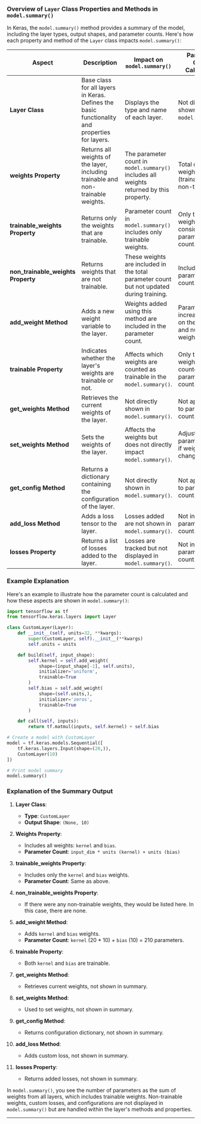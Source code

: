 ### Overview of `Layer` Class Properties and Methods in `model.summary()`

In Keras, the `model.summary()` method provides a summary of the model, including the layer types, output shapes, and parameter counts. Here's how each property and method of the `Layer` class impacts `model.summary()`:

| **Aspect**               | **Description**                                                                                   | **Impact on `model.summary()`**                                                   | **Parameter Count Calculation**                               |
|--------------------------|---------------------------------------------------------------------------------------------------|-----------------------------------------------------------------------------------|---------------------------------------------------------------|
| **Layer Class**          | Base class for all layers in Keras. Defines the basic functionality and properties for layers.   | Displays the type and name of each layer.                                          | Not directly shown in `model.summary()`.                      |
| **weights Property**     | Returns all weights of the layer, including trainable and non-trainable weights.                  | The parameter count in `model.summary()` includes all weights returned by this property. | Total count of weights (trainable and non-trainable).        |
| **trainable_weights Property** | Returns only the weights that are trainable.                                                        | Parameter count in `model.summary()` includes only trainable weights.               | Only trainable weights are considered in parameter count.    |
| **non_trainable_weights Property** | Returns weights that are not trainable.                                                               | These weights are included in the total parameter count but not updated during training. | Included in total parameter count.                           |
| **add_weight Method**    | Adds a new weight variable to the layer.                                                           | Weights added using this method are included in the parameter count.                | Parameter count increases based on the shape and number of weights added. |
| **trainable Property**   | Indicates whether the layer's weights are trainable or not.                                        | Affects which weights are counted as trainable in the `model.summary()`.             | Only trainable weights are counted towards parameter count.  |
| **get_weights Method**   | Retrieves the current weights of the layer.                                                        | Not directly shown in `model.summary()`.                                             | Not applicable to parameter count.                           |
| **set_weights Method**   | Sets the weights of the layer.                                                                     | Affects the weights but does not directly impact `model.summary()`.                   | Adjusts parameter count if weights change.                   |
| **get_config Method**    | Returns a dictionary containing the configuration of the layer.                                    | Not directly shown in `model.summary()`.                                             | Not applicable to parameter count.                           |
| **add_loss Method**      | Adds a loss tensor to the layer.                                                                   | Losses added are not shown in `model.summary()`.                                     | Not included in parameter count.                             |
| **losses Property**      | Returns a list of losses added to the layer.                                                        | Losses are tracked but not displayed in `model.summary()`.                           | Not included in parameter count.                             |

### Example Explanation

Here's an example to illustrate how the parameter count is calculated and how these aspects are shown in `model.summary()`:

```python
import tensorflow as tf
from tensorflow.keras.layers import Layer

class CustomLayer(Layer):
    def __init__(self, units=32, **kwargs):
        super(CustomLayer, self).__init__(**kwargs)
        self.units = units

    def build(self, input_shape):
        self.kernel = self.add_weight(
            shape=(input_shape[-1], self.units),
            initializer='uniform',
            trainable=True
        )
        self.bias = self.add_weight(
            shape=(self.units,),
            initializer='zeros',
            trainable=True
        )

    def call(self, inputs):
        return tf.matmul(inputs, self.kernel) + self.bias

# Create a model with CustomLayer
model = tf.keras.models.Sequential([
    tf.keras.layers.Input(shape=(20,)),
    CustomLayer(10)
])

# Print model summary
model.summary()
```

### Explanation of the Summary Output

1. **Layer Class**:
   - **Type**: `CustomLayer`
   - **Output Shape**: `(None, 10)`

2. **Weights Property**:
   - Includes all weights: `kernel` and `bias`.
   - **Parameter Count**: `input_dim * units (kernel) + units (bias)`

3. **trainable_weights Property**:
   - Includes only the `kernel` and `bias` weights.
   - **Parameter Count**: Same as above.

4. **non_trainable_weights Property**:
   - If there were any non-trainable weights, they would be listed here. In this case, there are none.

5. **add_weight Method**:
   - Adds `kernel` and `bias` weights.
   - **Parameter Count**: `kernel` (20 * 10) + `bias` (10) = 210 parameters.

6. **trainable Property**:
   - Both `kernel` and `bias` are trainable.

7. **get_weights Method**:
   - Retrieves current weights, not shown in summary.

8. **set_weights Method**:
   - Used to set weights, not shown in summary.

9. **get_config Method**:
   - Returns configuration dictionary, not shown in summary.

10. **add_loss Method**:
    - Adds custom loss, not shown in summary.

11. **losses Property**:
    - Returns added losses, not shown in summary.

In `model.summary()`, you see the number of parameters as the sum of weights from all layers, which includes trainable weights. Non-trainable weights, custom losses, and configurations are not displayed in `model.summary()` but are handled within the layer's methods and properties.


----------


